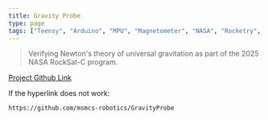 ```yaml
---
title: Gravity Probe
type: page
tags: ["Teensy", "Arduino", "MPU", "Magnetometer", "NASA", "Rocketry", "MATLAB"]
---
```


> Verifying Newton's theory of universal gravitation as part of the 2025 NASA RockSat-C program.

[Project Github Link](https://github.com/msmcs-robotics/GravityProbe)

If the hyperlink does not work:

```
https://github.com/msmcs-robotics/GravityProbe
```
